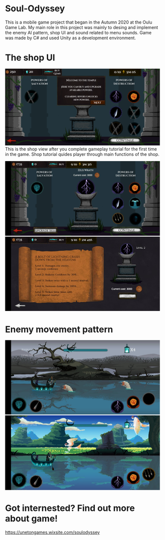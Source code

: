 ﻿# Soul-Odyssey
 
This is a mobile game project that began in the Autumn 2020 at the Oulu Game Lab. My main role in this project was mainly to desing and implement the enemy AI pattern, shop UI and sound related to menu sounds. Game was made by C# and used Unity as a development environment.

# The shop UI

![Shop UI](https://github.com/mikael-leinonen/OGL-project/blob/main/Shop_ui.png?raw=true)
This is the shop view after you complete gameplay tutorial for the first time in the game. Shop tutorial quides player through main functions of the shop.

![Shop UI 2](https://github.com/mikael-leinonen/OGL-project/blob/main/Shop_ui%202.jpg?raw=true)
![Shop UI 3](https://github.com/mikael-leinonen/OGL-project/blob/main/Shop_ui%203.jpg?raw=true)

# Enemy movement pattern

![Water enemies](https://github.com/mikael-leinonen/OGL-project/blob/main/Adventure_ui.jpg?raw=true)
![Flying enemies](https://github.com/mikael-leinonen/OGL-project/blob/main/Adventure_ui%202.jpg?raw=true)

# Got internested? Find out more about game!
https://unetongames.wixsite.com/soulodyssey
